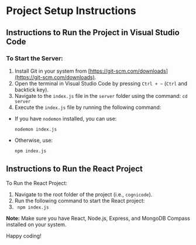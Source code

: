 # Project Setup Instructions

## Instructions to Run the Project in Visual Studio Code

### To Start the Server:

1. Install Git in your system from [https://git-scm.com/downloads](https://git-scm.com/downloads).
2. Open the terminal in Visual Studio Code by pressing `Ctrl + ~` (`Ctrl` and backtick key).
3. Navigate to the `index.js` file in the `server` folder using the command: `cd server`
4. Execute the `index.js` file by running the following command:
- If you have `nodemon` installed, you can use:
  ```
  nodemon index.js
  ```
- Otherwise, use:
  ```
  npm index.js
  ```

## Instructions to Run the React Project

To Run the React Project:

1. Navigate to the root folder of the project (i.e., `cognicode`).
2. Run the following command to start the React project:
3. ``` npm index.js```



**Note:** Make sure you have React, Node.js, Express, and MongoDB Compass installed on your system.

Happy coding!
